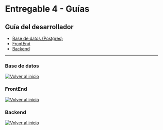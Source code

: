 # Entregable 4 - Guías
## Guía del desarrollador

- [Base de datos (Postgres)](#base-de-datos)
- [FrontEnd](#frontend)
- [Backend](#backend)

---

### Base de datos

  [![Volver al inicio](https://img.shields.io/badge/Volver_al_inicio-blue)](#guía-del-desarrollador)

### FrontEnd

  [![Volver al inicio](https://img.shields.io/badge/Volver_al_inicio-blue)](#guía-del-desarrollador)
  
### Backend

  [![Volver al inicio](https://img.shields.io/badge/Volver_al_inicio-blue)](#guía-del-desarrollador)


